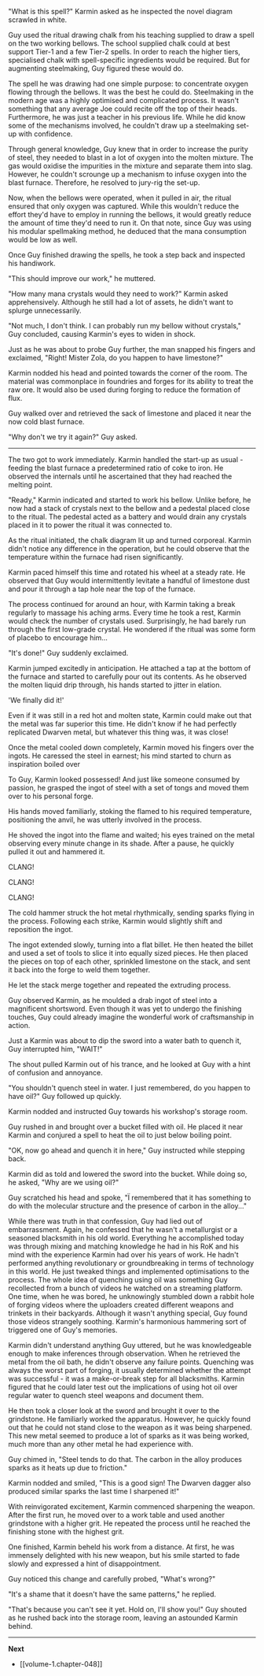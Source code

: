 
"What is this spell?" Karmin asked as he inspected the novel diagram scrawled in white.

Guy used the ritual drawing chalk from his teaching supplied to draw a spell on the two working bellows. The school supplied chalk could at best support Tier-1 and a few Tier-2 spells. In order to reach the higher tiers, specialised chalk with spell-specific ingredients would be required. But for augmenting steelmaking, Guy figured these would do.

The spell he was drawing had one simple purpose: to concentrate oxygen flowing through the bellows. It was the best he could do. Steelmaking in the modern age was a highly optimised and complicated process. It wasn't something that any average Joe could recite off the top of their heads. Furthermore, he was just a teacher in his previous life. While he did know some of the mechanisms involved, he couldn't draw up a steelmaking set-up with confidence.

Through general knowledge, Guy knew that in order to increase the purity of steel, they needed to blast in a lot of oxygen into the molten mixture. The gas would oxidise the impurities in the mixture and separate them into slag. However, he couldn't scrounge up a mechanism to infuse oxygen into the blast furnace. Therefore, he resolved to jury-rig the set-up.

Now, when the bellows were operated, when it pulled in air, the ritual ensured that only oxygen was captured. While this wouldn't reduce the effort they'd have to employ in running the bellows, it would greatly reduce the amount of time they'd need to run it. On that note, since Guy was using his modular spellmaking method, he deduced that the mana consumption would be low as well.

Once Guy finished drawing the spells, he took a step back and inspected his handiwork.

"This should improve our work," he muttered.

"How many mana crystals would they need to work?" Karmin asked apprehensively. Although he still had a lot of assets, he didn't want to splurge unnecessarily.

"Not much, I don't think. I can probably run my bellow without crystals," Guy concluded, causing Karmin's eyes to widen in shock.

Just as he was about to probe Guy further, the man snapped his fingers and exclaimed, "Right! Mister Zola, do you happen to have limestone?"

Karmin nodded his head and pointed towards the corner of the room. The material was commonplace in foundries and forges for its ability to treat the raw ore. It would also be used during forging to reduce the formation of flux.

Guy walked over and retrieved the sack of limestone and placed it near the now cold blast furnace.

"Why don't we try it again?" Guy asked.

____

The two got to work immediately. Karmin handled the start-up as usual - feeding the blast furnace a predetermined ratio of coke to iron. He observed the internals until he ascertained that they had reached the melting point.

"Ready," Karmin indicated and started to work his bellow. Unlike before, he now had a stack of crystals next to the bellow and a pedestal placed close to the ritual. The pedestal acted as a battery and would drain any crystals placed in it to power the ritual it was connected to.

As the ritual initiated, the chalk diagram lit up and turned corporeal. Karmin didn't notice any difference in the operation, but he could observe that the temperature within the furnace had risen significantly.

Karmin paced himself this time and rotated his wheel at a steady rate. He observed that Guy would intermittently levitate a handful of limestone dust and pour it through a tap hole near the top of the furnace.

The process continued for around an hour, with Karmin taking a break regularly to massage his aching arms. Every time he took a rest, Karmin would check the number of crystals used. Surprisingly, he had barely run through the first low-grade crystal. He wondered if the ritual was some form of placebo to encourage him...

"It's done!" Guy suddenly exclaimed.

Karmin jumped excitedly in anticipation. He attached a tap at the bottom of the furnace and started to carefully pour out its contents. As he observed the molten liquid drip through, his hands started to jitter in elation.

'We finally did it!'

Even if it was still in a red hot and molten state, Karmin could make out that the metal was far superior this time. He didn't know if he had perfectly replicated Dwarven metal, but whatever this thing was, it was close!

Once the metal cooled down completely, Karmin moved his fingers over the ingots. He caressed the steel in earnest; his mind started to churn as inspiration boiled over

To Guy, Karmin looked possessed! And just like someone consumed by passion, he grasped the ingot of steel with a set of tongs and moved them over to his personal forge.

His hands moved familiarly, stoking the flamed to his required temperature, positioning the anvil, he was utterly involved in the process.

He shoved the ingot into the flame and waited; his eyes trained on the metal observing every minute change in its shade. After a pause, he quickly pulled it out and hammered it.

CLANG!

CLANG!

CLANG!

The cold hammer struck the hot metal rhythmically, sending sparks flying in the process. Following each strike, Karmin would slightly shift and reposition the ingot.

The ingot extended slowly, turning into a flat billet. He then heated the billet and used a set of tools to slice it into equally sized pieces. He then placed the pieces on top of each other, sprinkled limestone on the stack, and sent it back into the forge to weld them together.

He let the stack merge together and repeated the extruding process.

Guy observed Karmin, as he moulded a drab ingot of steel into a magnificent shortsword. Even though it was yet to undergo the finishing touches, Guy could already imagine the wonderful work of craftsmanship in action.

Just a Karmin was about to dip the sword into a water bath to quench it, Guy interrupted him, "WAIT!"

The shout pulled Karmin out of his trance, and he looked at Guy with a hint of confusion and annoyance.

"You shouldn't quench steel in water. I just remembered, do you happen to have oil?" Guy followed up quickly.

Karmin nodded and instructed Guy towards his workshop's storage room.

Guy rushed in and brought over a bucket filled with oil. He placed it near Karmin and conjured a spell to heat the oil to just below boiling point.

"OK, now go ahead and quench it in here," Guy instructed while stepping back.

Karmin did as told and lowered the sword into the bucket. While doing so, he asked, "Why are we using oil?"

Guy scratched his head and spoke, "Ï remembered that it has something to do with the molecular structure and the presence of carbon in the alloy..."

While there was truth in that confession, Guy had lied out of embarrassment. Again, he confessed that he wasn't a metallurgist or a seasoned blacksmith in his old world. Everything he accomplished today was through mixing and matching knowledge he had in his RoK and his mind with the experience Karmin had over his years of work. He hadn't performed anything revolutionary or groundbreaking in terms of technology in this world. He just tweaked things and implemented optimisations to the process. The whole idea of quenching using oil was something Guy recollected from a bunch of videos he watched on a streaming platform. One time, when he was bored, he unknowingly stumbled down a rabbit hole of forging videos where the uploaders created different weapons and trinkets in their backyards. Although it wasn't anything special, Guy found those videos strangely soothing. Karmin's harmonious hammering sort of triggered one of Guy's memories.

Karmin didn't understand anything Guy uttered, but he was knowledgeable enough to make inferences through observation. When he retrieved the metal from the oil bath, he didn't observe any failure points. Quenching was always the worst part of forging, it usually determined whether the attempt was successful - it was a make-or-break step for all blacksmiths. Karmin figured that he could later test out the implications of using hot oil over regular water to quench steel weapons and document them.

He then took a closer look at the sword and brought it over to the grindstone. He familiarly worked the apparatus. However, he quickly found out that he could not stand close to the weapon as it was being sharpened. This new metal seemed to produce a lot of sparks as it was being worked, much more than any other metal he had experience with.

Guy chimed in, "Steel tends to do that. The carbon in the alloy produces sparks as it heats up due to friction."

Karmin nodded and smiled, "This is a good sign! The Dwarven dagger also produced similar sparks the last time I sharpened it!"

With reinvigorated excitement, Karmin commenced sharpening the weapon. After the first run, he moved over to a work table and used another grindstone with a higher grit. He repeated the process until he reached the finishing stone with the highest grit.

One finished, Karmin beheld his work from a distance. At first, he was immensely delighted with his new weapon, but his smile started to fade slowly and expressed a hint of disappointment.

Guy noticed this change and carefully probed, "What's wrong?"

"It's a shame that it doesn't have the same patterns," he replied.

"That's because you can't see it yet. Hold on, I'll show you!" Guy shouted as he rushed back into the storage room, leaving an astounded Karmin behind.

____

**Next**
* [[volume-1.chapter-048]]